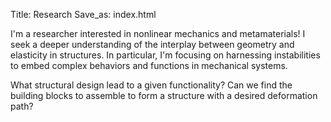 Title: Research
Save_as: index.html

I'm a researcher interested in nonlinear mechanics and metamaterials! I seek a deeper understanding of the interplay between
geometry and elasticity in structures. In particular, I'm focusing on harnessing instabilities to embed complex behaviors
and functions in mechanical systems.

What structural design lead to a given functionality? Can we find
the building blocks to assemble to form a structure with a desired deformation path?


